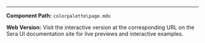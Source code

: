 

---

**Component Path:** `colorpalette\page.mdx`

**Web Version:** Visit the interactive version at the corresponding URL on the Sera UI documentation site for live previews and interactive examples.
